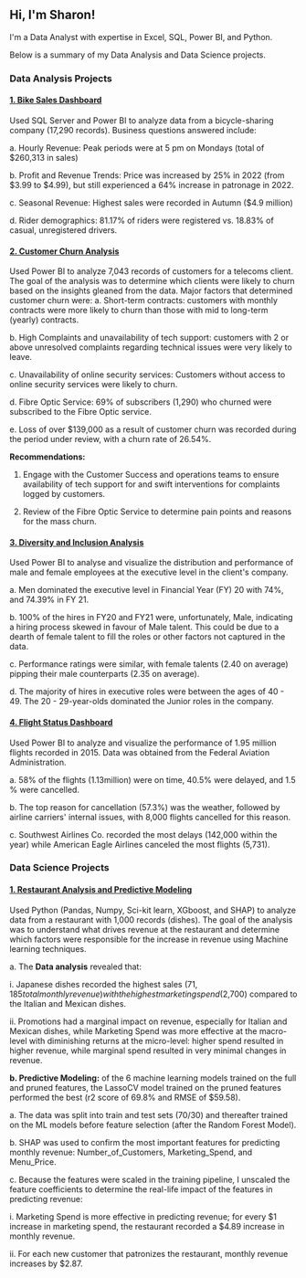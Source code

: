 ## Hi, I'm Sharon!
I'm a Data Analyst with expertise in Excel, SQL, Power BI, and Python. 

Below is a summary of my Data Analysis and Data Science projects.

### Data Analysis Projects
#### [1. Bike Sales Dashboard](https://github.com/Shane360/Portfolio/blob/main/Bike%20Sales%20Dashbord.pbix)
Used SQL Server and Power BI to analyze data from a bicycle-sharing company (17,290 records).
Business questions answered include:

a. Hourly Revenue: Peak periods were at 5 pm on Mondays (total of $260,313 in sales)

b. Profit and Revenue Trends: Price was increased by 25% in 2022 (from $3.99 to $4.99), but still experienced a 64% increase in patronage in 2022.

c. Seasonal Revenue: Highest sales were recorded in Autumn ($4.9 million)

d. Rider demographics: 81.17% of riders were registered vs. 18.83% of casual, unregistered drivers. 


#### [2. Customer Churn Analysis](https://github.com/Shane360/Portfolio/blob/main/Customer_Churn_SO_PwC.pbix)
Used Power BI to analyze 7,043 records of customers for a telecoms client. The goal of the analysis was to determine which clients were likely to churn based on the insights gleaned from the data. 
Major factors that determined customer churn were: 
a. Short-term contracts: customers with monthly contracts were more likely to churn than those with mid to long-term (yearly) contracts.

b. High Complaints and unavailability of tech support: customers with 2 or above unresolved complaints regarding technical issues were very likely to leave.

c. Unavailability of online security services: Customers without access to online security services were likely to churn.

d. Fibre Optic Service: 69% of subscribers (1,290) who churned were subscribed to the Fibre Optic service. 

e. Loss of over $139,000 as a result of customer churn was recorded during the period under review, with a churn rate of 26.54%.

**Recommendations:**
1. Engage with the Customer Success and operations teams to ensure availability of tech support for and swift interventions for complaints logged by customers.
   
2. Review of the Fibre Optic Service to determine pain points and reasons for the mass churn. 


#### [3. Diversity and Inclusion Analysis](https://github.com/Shane360/Portfolio/blob/main/Diversity_Inclusion_Analysis_SO_PwCv2.pbix)
Used Power BI to analyse and visualize the distribution and performance of male and female employees at the  executive level in the client's company. 

a. Men dominated the executive level in Financial Year (FY) 20 with 74%, and 74.39% in FY 21.

b. 100% of the hires in FY20 and  FY21 were, unfortunately, Male, indicating a hiring process skewed in favour of Male talent. This could be due to a dearth of female talent to fill the roles or other factors not captured in the data.  

c. Performance ratings were similar, with female talents (2.40 on average) pipping their male counterparts (2.35 on average).

d. The majority of hires in executive roles were between the ages of 40 - 49. The 20 - 29-year-olds dominated the Junior roles in the company.


#### [4. Flight Status Dashboard](https://github.com/Shane360/Portfolio/blob/main/Flight%20Status%20Dashboard%20-%20Portfolio%20Project%20Sharon.pbix)
Used Power BI to analyze and visualize the performance of 1.95 million flights recorded in 2015. Data was obtained from the Federal Aviation Administration. 

a. 58% of the flights (1.13million) were on time, 40.5% were delayed, and 1.5 % were cancelled. 

b. The top reason for cancellation (57.3%) was the weather, followed by airline carriers' internal issues, with 8,000 flights cancelled for this reason. 

c. Southwest Airlines Co. recorded the most delays (142,000 within the year) while American Eagle Airlines canceled the most flights (5,731).



### Data Science Projects
#### [1. Restaurant Analysis and Predictive Modeling](https://github.com/Shane360/Portfolio/blob/main/Restaurant%20Data%20Analysis%20and%20Predictive%20Modelling%20Project%20(ML).ipynb)
Used Python (Pandas, Numpy, Sci-kit learn, XGboost, and SHAP) to analyze data from a restaurant with 1,000 records (dishes). The goal of the analysis was to understand what drives revenue at the restaurant and determine which factors were responsible for the increase in revenue using Machine learning techniques. 

a. The **Data analysis** revealed that:

i. Japanese dishes recorded the highest sales ($71,185 total monthly revenue) with the highest marketing spend ($2,700) compared to the Italian and Mexican dishes. 

ii. Promotions had a marginal impact on revenue, especially for Italian and Mexican dishes, while Marketing Spend was more effective at the macro-level with diminishing returns at the micro-level: higher spend resulted in higher revenue, while marginal spend resulted in very minimal changes in revenue.

**b. Predictive Modeling:** of the 6 machine learning models trained on the full and pruned features, the LassoCV model trained on the pruned features performed the best (r2 score of 69.8% and RMSE of $59.58).

a. The data was split into train and test sets (70/30) and thereafter trained on the ML models before feature selection (after the Random Forest Model). 

b. SHAP was used to confirm the most important features for predicting monthly revenue: Number_of_Customers, Marketing_Spend, and Menu_Price. 

c. Because the features were scaled in the training pipeline, I unscaled the feature coefficients to determine the real-life impact of the features in predicting revenue:

i. Marketing Spend is more effective in predicting revenue; for every $1 increase in marketing spend, the restaurant recorded a $4.89 increase in monthly revenue. 

ii. For each new customer that patronizes the restaurant, monthly revenue increases by $2.87.

